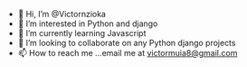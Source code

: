 - 👋 Hi, I’m @Victornzioka
- 👀 I’m interested in Python and django
- 🌱 I’m currently learning Javascript
- 💞️ I’m looking to collaborate on any Python django projects
- 📫 How to reach me ...email me at victormuia8@gmail.com

<!---
Victornzioka/Victornzioka is a ✨ special ✨ repository because its `README.md` (this file) appears on your GitHub profile.
You can click the Preview link to take a look at your changes.
--->
